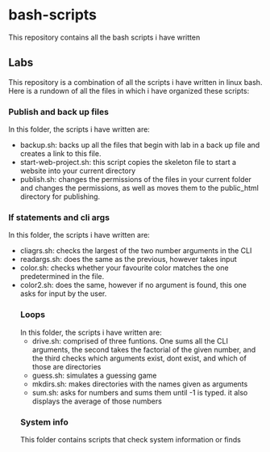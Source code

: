 # bash-scripts
This repository contains all the bash scripts i have written
## Labs
This repository is a combination of all the scripts i have written in linux bash. Here is a rundown of all the files in which i have organized these scripts:
### Publish and back up files
In this folder, the scripts i have written are:
- backup.sh: backs up all the files that begin with lab in a back up file and creates a link to this file.
- start-web-project.sh: this script copies the skeleton file to start a website into your current directory
- publish.sh: changes the permissions of the files in your current folder and changes the permissions, as well as moves them to the public_html directory for publishing.
### If statements and cli args
In this folder, the scripts i have written are:
- cliagrs.sh: checks the largest of the two number arguments in the CLI
- readargs.sh: does the same as the previous, however takes input
- color.sh: checks whether your favourite color matches the one predetermined in the file.
- color2.sh: does the same, however if no argument is found, this one asks for input by the user.
  ### Loops
  In this folder, the scripts i have written are:
  - drive.sh: comprised of three funtions. One sums all the CLI arguments, the second takes the factorial of the given number, and the third checks which arguments exist, dont exist, and which of those are directories
  - guess.sh: simulates a guessing game
  - mkdirs.sh: makes directories with the names given as arguments
  - sum.sh: asks for numbers and sums them until -1 is typed. it also displays the average of those numbers
  ### System info
  This folder contains scripts that check system information or finds
